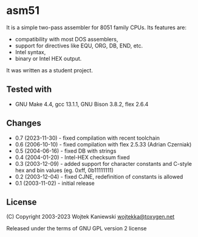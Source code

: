 asm51
=====

It is a simple two-pass assembler for 8051 family CPUs. Its features are:

* compatibility with most DOS assemblers,
* support for directives like EQU, ORG, DB, END, etc.
* Intel syntax,
* binary or Intel HEX output.

It was written as a student project.

Tested with
-----------

* GNU Make 4.4, gcc 13.1.1, GNU Bison 3.8.2, flex 2.6.4

Changes
-------

* 0.7 (2023-11-30) - fixed compilation with recent toolchain
* 0.6 (2006-10-10) - fixed compilation with flex 2.5.33 (Adrian Czerniak)
* 0.5 (2004-06-16) - fixed DB with strings
* 0.4 (2004-01-20) - Intel-HEX checksum fixed
* 0.3 (2003-12-09) - added support for character constants and C-style hex and bin values (eg. 0xff, 0b11111111)
* 0.2 (2003-12-04) - fixed CJNE, redefinition of constants is allowed
* 0.1 (2003-11-02) - initial release

License
-------

(C) Copyright 2003-2023 Wojtek Kaniewski <wojtekka@toxygen.net>

Released under the terms of GNU GPL version 2 license

